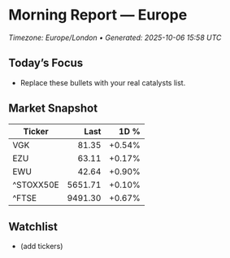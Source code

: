 # Morning Report — Europe
_Timezone: Europe/London • Generated: 2025-10-06 15:58 UTC_

## Today’s Focus
- Replace these bullets with your real catalysts list.

## Market Snapshot
| Ticker | Last | 1D % |
|---|---:|---:|
| VGK | 81.35 | +0.54% |
| EZU | 63.11 | +0.17% |
| EWU | 42.64 | +0.90% |
| ^STOXX50E | 5651.71 | +0.10% |
| ^FTSE | 9491.30 | +0.67% |

## Watchlist
- (add tickers)
